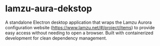 # lamzu-aura-dekstop
A standalone Electron desktop application that wraps the Lamzu Aurora configuration website (https://www.lamzu.net/#/project/items) to provide easy access without needing to open a browser. Built with containerized development for clean dependency management.
